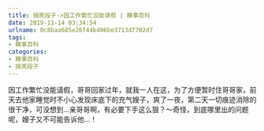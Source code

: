 ```yaml
---
title: 搞笑段子->因工作繁忙没能请假 | 糗事百科
date: 2019-11-14 03:34:54
urlname: 0c8baa685e26f44b406be3713d7702d7
tags: 
- 糗事百科
categories:
- 糗事百科
- 搞笑段子
---
```

因工作繁忙没能请假，哥哥回家过年，就我一人在这，为了方便暂时住哥哥家，前天去他家睡觉时不小心发现床底下的充气嫂子，爽了一夜，第二天一切痕迹消除的很干净，可没想到...亲哥哥啊，有必要下手这么狠？～奇怪，到底哪里出的问题呢，嫂子又不可能告诉他...！


